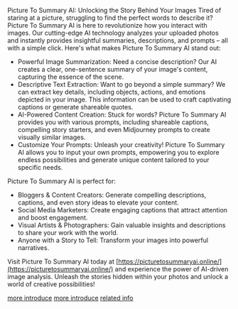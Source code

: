 Picture To Summary AI: Unlocking the Story Behind Your Images
Tired of staring at a picture, struggling to find the perfect words to describe it? Picture To Summary AI is here to revolutionize how you interact with images. Our cutting-edge AI technology analyzes your uploaded photos and instantly provides insightful summaries, descriptions, and prompts – all with a simple click.
Here's what makes Picture To Summary AI stand out:
- Powerful Image Summarization: Need a concise description? Our AI creates a clear, one-sentence summary of your image's content, capturing the essence of the scene.
- Descriptive Text Extraction: Want to go beyond a simple summary? We can extract key details, including objects, actions, and emotions depicted in your image. This information can be used to craft captivating captions or generate shareable quotes.
- AI-Powered Content Creation: Stuck for words? Picture To Summary AI provides you with various prompts, including shareable captions, compelling story starters, and even Midjourney prompts to create visually similar images.
- Customize Your Prompts: Unleash your creativity! Picture To Summary AI allows you to input your own prompts, empowering you to explore endless possibilities and generate unique content tailored to your specific needs.

Picture To Summary AI is perfect for:
- Bloggers & Content Creators: Generate compelling descriptions, captions, and even story ideas to elevate your content.
- Social Media Marketers: Create engaging captions that attract attention and boost engagement.
- Visual Artists & Photographers: Gain valuable insights and descriptions to share your work with the world.
- Anyone with a Story to Tell: Transform your images into powerful narratives.

Visit Picture To Summary AI today at [https://picturetosummaryai.online/](https://picturetosummaryai.online/) and experience the power of AI-driven image analysis. Unleash the stories hidden within your photos and unlock a world of creative possibilities!

[more introduce](https://felo.ai/search/evRKs8rkubQ5ATpeePWpjv)
[more introduce](https://readweb.ai/zh/page/d29effff0b7880bc2fb7e75da131b759)
[related info](https://bento.me/dreamspire)